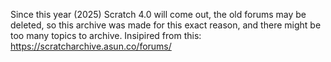 Since this year (2025) Scratch 4.0 will come out, the old forums may be deleted, so this archive was made for this exact reason, and there might be too many topics to archive.
Insipired from this: https://scratcharchive.asun.co/forums/
